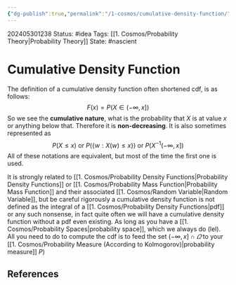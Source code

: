 ```yaml
---
{"dg-publish":true,"permalink":"/1-cosmos/cumulative-density-function/"}
---
```


202405301238
Status: #idea
Tags: [[1. Cosmos/Probability Theory\|Probability Theory]]
State: #nascient
# Cumulative Density Function
The definition of a cumulative density function often shortened cdf, is as follows:
$$
F(x) = P(X\in(-\infty,x])
$$
So we see the **cumulative nature**, what is the probability that $X$ is at value $x$ or anything below that. Therefore it is **non-decreasing**.
It is also sometimes represented as 
$$
P(X\leq x) \text{ or } P(\{w: X(w) \leq x\}) \text{ or } P(X^{-1}(-\infty, x])
$$
All of these notations are equivalent, but most of the time the first one is used.

It is strongly related to [[1. Cosmos/Probability Density Functions\|Probability Density Functions]] or [[1. Cosmos/Probability Mass Function\|Probability Mass Function]] and their associated [[1. Cosmos/Random Variable\|Random Variable]], but be careful rigorously a cumulative density function is not defined as the integral of a [[1. Cosmos/Probability Density Functions\|pdf]] or any such nonsense, in fact quite often we will have a cumulative density function without a pdf even existing. As long as you have a [[1. Cosmos/Probability Spaces\|probability space]], which we always do (lel). All you need to do to compute the cdf is to feed the set $(-\infty,x]\cap \varOmega$ to your [[1. Cosmos/Probability Measure (According to Kolmogorov)\|probability measure]] $P$)

## References
